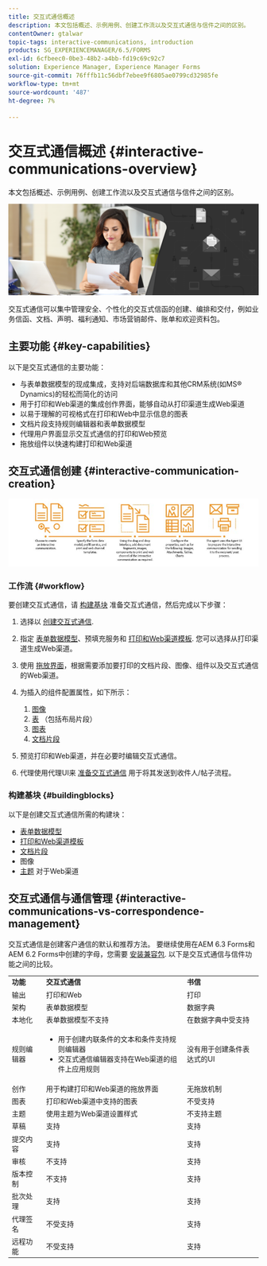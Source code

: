 ```yaml
---
title: 交互式通信概述
description: 本文包括概述、示例用例、创建工作流以及交互式通信与信件之间的区别。
contentOwner: gtalwar
topic-tags: interactive-communications, introduction
products: SG_EXPERIENCEMANAGER/6.5/FORMS
exl-id: 6cfbeec0-0be3-48b2-a4bb-fd19c69c92c7
solution: Experience Manager, Experience Manager Forms
source-git-commit: 76fffb11c56dbf7ebee9f6805ae0799cd32985fe
workflow-type: tm+mt
source-wordcount: '487'
ht-degree: 7%

---
```



# 交互式通信概述 {#interactive-communications-overview}

本文包括概述、示例用例、创建工作流以及交互式通信与信件之间的区别。

![hero-image](do-not-localize/correspondence-management.png)

交互式通信可以集中管理安全、个性化的交互式信函的创建、编排和交付，例如业务信函、文档、声明、福利通知、市场营销邮件、账单和欢迎资料包。

## 主要功能 {#key-capabilities}

以下是交互式通信的主要功能：

- 与表单数据模型的现成集成，支持对后端数据库和其他CRM系统(如MS® Dynamics)的轻松而简化的访问
- 用于打印和Web渠道的集成创作界面，能够自动从打印渠道生成Web渠道
- 以易于理解的可视格式在打印和Web中显示信息的图表
- 文档片段支持规则编辑器和表单数据模型
- 代理用户界面显示交互式通信的打印和Web预览
- 拖放组件以快速构建打印和Web渠道

## 交互式通信创建 {#interactive-communication-creation}

![interactive_communication-01](assets/interactive_communication-01.jpg)

### 工作流 {#workflow}

要创建交互式通信，请 [构建基块](#buildingblocks) 准备交互式通信，然后完成以下步骤：

1. 选择以 [创建交互式通信](/help/forms/using/create-interactive-communication.md).

1. 指定 [表单数据模型](/help/forms/using/data-integration.md)、预填充服务和 [打印和Web渠道模板](/help/forms/using/web-channel-print-channel.md). 您可以选择从打印渠道生成Web渠道。

1. 使用 [拖放界面](/help/forms/using/introduction-interactive-communication-authoring.md)，根据需要添加要打印的文档片段、图像、组件以及交互式通信的Web渠道。
1. 为插入的组件配置属性，如下所示：

   1. [图像](/help/forms/using/create-interactive-communication.md#step2)
   1. [表](/help/forms/using/create-interactive-communication.md#tables) （包括布局片段）
   1. [图表](/help/forms/using/chart-component-interactive-communications.md)
   1. [文档片段](/help/forms/using/create-interactive-communication.md#document-fragment-properties)

1. 预览打印和Web渠道，并在必要时编辑交互式通信。
1. 代理使用代理UI来 [准备交互式通信](/help/forms/using/prepare-send-interactive-communication.md) 用于将其发送到收件人/帖子流程。

### 构建基块 {#buildingblocks}

以下是创建交互式通信所需的构建块：

- [表单数据模型](/help/forms/using/data-integration.md)
- [打印和Web渠道模板](/help/forms/using/web-channel-print-channel.md)
- [文档片段](/help/forms/using/document-fragments.md)
- 图像
- [主题](/help/forms/using/themes.md) 对于Web渠道

## 交互式通信与通信管理 {#interactive-communications-vs-correspondence-management}

交互式通信是创建客户通信的默认和推荐方法。 要继续使用在AEM 6.3 Forms和AEM 6.2 Forms中创建的字母，您需要 [安装兼容包](/help/forms/using/compatibility-package.md). 以下是交互式通信与信件功能之间的比较。

<table>
 <tbody>
  <tr>
   <td><strong>功能</strong></td>
   <td><strong>交互式通信</strong></td>
   <td><strong>书信</strong></td>
  </tr>
  <tr>
   <td>输出</td>
   <td>打印和Web</td>
   <td>打印</td>
  </tr>
  <tr>
   <td>架构</td>
   <td>表单数据模型 </td>
   <td>数据字典 </td>
  </tr>
  <tr>
   <td>本地化</td>
   <td>表单数据模型不支持</td>
   <td>在数据字典中受支持</td>
  </tr>
  <tr>
   <td>规则编辑器</td>
   <td>
    <ul>
     <li>用于创建内联条件的文本和条件支持规则编辑器</li>
     <li>交互式通信编辑器支持在Web渠道的组件上应用规则</li>
    </ul> </td>
   <td>没有用于创建条件表达式的UI</td>
  </tr>
  <tr>
   <td>创作</td>
   <td>用于构建打印和Web渠道的拖放界面</td>
   <td>无拖放机制 </td>
  </tr>
  <tr>
   <td>图表</td>
   <td>打印和Web渠道中支持的图表</td>
   <td>不受支持</td>
  </tr>
  <tr>
   <td>主题</td>
   <td>使用主题为Web渠道设置样式</td>
   <td>不支持主题</td>
  </tr>
   <tr>
   <td>草稿</td>
   <td>支持</td>
   <td>支持</td>
  </tr>
   <tr>
   <td>提交内容</td>
   <td>支持</td>
   <td>支持</td>
  </tr>
  <tr>
  <tr>
   <td>审核</td>
   <td>不支持</td>
   <td>支持</td>
  </tr>
   <tr>
   <td>版本控制</td>
   <td>不支持</td>
   <td>支持</td>
  </tr>
   <td>批次处理</td>
   <td>支持 </td>
   <td>支持</td>
  </tr>
  <tr>
   <td>代理签名</td>
   <td>不受支持</td>
   <td>支持</td>
  </tr>
  <tr>
   <td>远程功能</td>
   <td>不受支持</td>
   <td>支持</td>
  </tr>
 </tbody>
</table>
